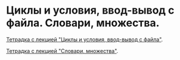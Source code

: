# Циклы и условия, ввод-вывод с файла. Словари, множества.

[Тетрадка с лекцией "Циклы и условия, ввод-вывод с файла"](https://colab.research.google.com/github/Palladain/Python_1_HSE_2023/blob/main/Lecture_2.ipynb).

[Тетрадка с лекцией "Словари, множества"](https://colab.research.google.com/github/Palladain/Python_1_HSE_2023/blob/main/Lecture_3.ipynb).
